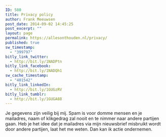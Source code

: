 ```yaml
---
ID: 580
title: Privacy policy
author: Frank Meeuwsen
post_date: 2014-09-02 14:45:25
post_excerpt: ""
layout: page
permalink: https://allesonthouden.nl/privacy/
published: true
sw_timestamp:
  - "399797"
bitly_link_twitter:
  - http://bit.ly/1NADPtn
bitly_link_facebook:
  - http://bit.ly/1NADQh1
sw_cache_timestamp:
  - "401542"
bitly_link_linkedIn:
  - http://bit.ly/1GUGzRV
bitly_link_tumblr:
  - http://bit.ly/1GUGA88
---
```

Je gegevens zijn veilig bij mij. Spam is voor domme mensen en je mailadres, naam of klikgedrag zal nooit en te nimmer naar andere partijen gaan. Heb je het idee dat je mailadres via mijn nieuwsbrief misbruikt wordt door andere partijen, laat het me weten. Dan kan ik actie ondernemen.